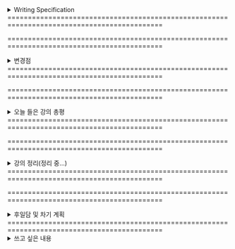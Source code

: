 <details>
<summary>Writing Specification</summary>
<div markdown="1">

>Date : 22.01.18
>
>강좌 분류 : boostcamp AI Tech - AI Mathmatics
>
>>강좌 번호 : 7
>>
>>제목 : 통계학 맛보기
>
>>강좌 번호 : 8
>>
>>제목 : 베이즈 통계학 맛보기
>
>강좌 분류 : boostcamp AI Tech - Python
>
>>강좌 번호 : 3-1
>>
>>제목 : Python Data Structure
>
>>강좌 번호 : 3-2
>>
>>제목 : Pythonic Code
>
>>강좌 번호 : 4-1
>>
>>제목 : Python Object Oriented Programming
>
>>강좌 번호 : 4-2
>>
>>제목 : Module and Project

</div>
</details>
============================================================================================

============================================================================================

<details>
<summary>변경점</summary>
<div markdown="1">

내가 글을 너무 많이 쓰다 보니,

캠퍼 분들이 읽어야 할 필수 정보를 보기 좋게 남기지 않아 괜한 소요를 주었다.

글의 구성을 바꾸었기 때문에, 이전보다 그런 현상은 줄었을 것이고, 

필요한 정보는 쏙쏙 뽑아 볼 수 있어 가독성에 있어 굉장한 개선이 될 변화로 기대하고 있다.

앞으로의 작성 목표도 이전처럼 정리 안 한 자취방 같은 일기장이 되지 않고,

선택 가능한 정보의 바다 같은 기록이 되도록 작성하기라고 정해놓고자 한다.

</div>
</details>
============================================================================================

============================================================================================

<details>
<summary>오늘 들은 강의 총평</summary>
<div markdown="1">

오늘 확률과 통계를 배웠는데, 뭔가 어수선해서 제대로 못 배운 느낌도 있고, 스스로의 공부 퀄리티도 마음에 들지 않았다.

무언가, 개선이 필요하다고 생각한다.

오늘 의문이 들었던 파트는 오늘 내가 해결하지 않으면 안 되게 되었다.

그래서, 오늘은 독하게 마음 먹고 이론 정리를 시작해볼 계획이다.

내가 이전에 강조한 3개의 과목은 각자의 타겟이 있다. 여기부턴 내 나름대로 분석한 것인데,

> 1. 선형대수학은 그 과목과 더불어 FFT, 병렬 연산과 같은 모든 계산의 틀과 기술을 제공한다.
>
> 이 것을 연구하는 것은 Academic한 분야도 존재하지만,
> 
> 유별나게 SW를 넘어 HW까지 관여하여 굉장히 넓고 실용적인 연구가 진행되며,
>
> 따라서 연산 성능을 따지는 연구가 이루어지기도 한다. AI 반도체 개발하는 친구가 저런 걸 하는 것을 보았다.
>
> 2. 최적화 이론은 무엇을 위해 계산할지 관여하여 모델의 최적화 도달이라는 것에 관심 가지는 과목으로,
>
> 신경망의 모델링, 학습 전략 개선 등을 연구하는 Academic한 연구가 많이 이루어지는 편이고,
>
> 이런 연구들이 보통 SOTA(State Of The Art)라고 불리는 연구 결과를 지칭하면 이런 것들이다.
>
> 3. 확률과 통계, 이 과목은 전에 말한 Objective Function을 구성, 기계 학습 목표를 달성함에 있어서
>
> **출력과 목표로부터 가장 가까운 곳에서 전체 시스템에 가장 직접적으로 수학적으로 관여하는 이론**이다.


내가 이 것을 제대로 이해하지 못하면, 나의 발전은 여기서 더 이상 없다. 그래서 쉽게 넘어갈 수도 없다.

남들이 쉽게 이해할 수 있을 만큼 기록할 수 있다면, 나의 발전과 더불어 시너지를 바라볼 수도 있다.

오늘 정리 목표는, 이 글을 읽는 모든 사람이 정리를 읽었을 때, 흐름을 이해할 수 있을 만큼 작성할 계획이다.

파이썬 강의에 대해서도 요즘 고민이 많다.

늘 그렇듯 파이썬 강의를 들으며 다이어리를 작성 중인데, 요즘 이걸 다시 봐야하지 않나? 라는 고민을 하고 있다.

라디오처럼 들으면서 느낀 건데, 그렇게 알아야할 기능들이 많았단 말인가? 라는 고민을 좀 해본다.

생각없이 코딩을 할 것이 아니고, 여태까지 코딩하다가 한 번씩 문제를 일으킨 경험이 있을텐데 말이다.

진도에 치여(버렸다는 핑계를 대면)서, 진짜 중요한 것을 치워버린 것이 아닌가? 라는 고민을 좀 해보고 있다.

진짜, 성실함의 문제일지도.

</div>
</details>
============================================================================================

============================================================================================

<details>
<summary>강의 정리(정리 중...)</summary>
<div markdown="1">

정리는 목차 형태로 제공할까 한다. 필요한 것만 보면 된다.

<details>
<summary>1. 확률론 맛보기 정리</summary>
<div markdown="1">

<details>
<summary>조건부 확률, Conditional Probability</summary>
<div markdown="1">

조건부 확률, 나는 이 개념이 기계 학습 내 확률/통계론에 사용되는 개념 중에서 가장 중요한 기초라고 생각한다.

내가 생각하는 조건부 확률 개념의 핵심은, **Universe Set을 제한** 한다는 것이다.

거창하게, "우주" 속에서 내가 원하는 부분만 보고 그 좁아진 세상 안에서의 확률을 구해보겠다는 것이다.

> 오늘 내가 치킨을 먹을 확률을 모든 경우의 수에서 보면, 그 치킨이 아침인지, 점심인지, 저녁인지 등등에 다양한 원인과 요소들이 존재하며 이들이 모두 경우의 수가 존재하고 따라서 확률에 영향을 미친다.
> 
> 만약 내가, "저녁에 맥주를 먹을 것"이며, "저녁에 맥주를 먹는 내가 그 때 같이 치킨을 먹을 확률"을 구하면
> 
> 치킨과 맥주는 궁합이 잘 맞으니 확률이 조금 더 오르고, 술 마시면 저녁에 마시는게 편하니 확률이 조금 오르고..
> 
> 말은 이렇게 해도 사실 확률이 안 오르고 떨어져도 상관 없다. **제시된 상황이 내가 봐야할 경우의 수를 줄여 주는 것이 핵심이다.**

A,B가 어떤 사건이 일어나는 것을 지칭하고, P(x)가 x가 일어날 확률을 지칭할 때, P(A|B)는 아래와 같다.

$P(A|B) = P(A\cap B) / P(B)$

이 때 분모 $P(B)$ 가 Universe Set을 제한하는 개념이 된다. B가 발생한 경우의 수만을 보는 것이다.

어차피 $P(A\cap B)$ 는 P(B)보다 클 수는 없고, 같다면 B가 발생하면 A는 필연적으로 발생하니 1이다.

> 위 예시에서 $P(A\cap B)$ = "저녁에 맥주와 같이 치킨을 먹을 확률", $P(B)$ = "저녁에 맥주를 먹을 확률"

이제 교재에 나온 **"조건부확률 P(y|x)는 입력변수 x에 대해 정답이 y일 확률을 의미합니다."** 의 의미도 여기에 비추어 해석하면 이해하기 쉽다.

> 이상적인 케이스는 Posteriori probability P(y|x)를 직접 구하는 것이다. 진짜 구하고 싶은 것은 맞으니까
> 
> 그러나 아쉽게도 이것은 Brutal 이라고 표현되는, 직접 구하기엔 굉장히 구하기 어렵고, 비싼 댓가가 필요하다.
> 
> 그러나 우리는 베이즈 정리(Bayes Rule, 이따가 정리할 그 것 맞다.)를 통해 가능도(우도, Likelihood) 함수 P(x|y)와 prior probability P(y), Evidence P(x)로 구할 수 있다.
>
>> 이 부분, 무의식적으로 적다보니 한번 틀린 부분이다. 다시 공부해보자
</div>
</details>


</div>
</details>
============================================================================================
<details>
<summary>2. 통계학 맛보기 정리</summary>
<div markdown="1">

통계적 모델링, 적절한 가정(Hypothesis) 위에서 확률 분포를 추정하는 것

목적 : 불확실성(Uncertainty)을 고려한 위험(Risk)의 최소화

</div>
</details>
============================================================================================
<details>
<summary>3. 베이즈 통계학 맛보기 정리</summary>
<div markdown="1">

여기다 적어

</div>
</details>
============================================================================================

</div>
</details>
============================================================================================

============================================================================================

<details>
<summary>후일담 및 차기 계획</summary>
<div markdown="1">

포맷을 바꿨더니, 작성이 너무 어지럽다.

이 토글 기능에 Cell처럼 볼 수 있는 기능이 VS Code에 있으면 조금 편집하긴 편하겠다..

오늘 피어세션까지 심화 과제를 주어진 목표까지 마무리 짓지 못 했다.

무슨 핑계가 있던 이렇게 해선 안 되었다.

오늘은 밀린 과제를 하고 공부를 필요한 만큼 하느라 밤을 조금 샐 것 같다.

어차피 다시 불면증이 오고 있어서 3시 이전엔 잠이 잘 안 온다.

(3:18 추가) : 그런데 지금까지 했는데 확률 정리가 끝나지 않았다. 머리 속에서 맴도는 감이 있음..

(어제는 아침에 코로나 검사를 받기 위해 억지로 자야했다.)

근데 9시에 강의 닫는 거 진지하게 11시까지 늘려달라고 요청드려볼까... 강의들으려고 저녁을 맨날 9시에 먹어...

~~(요즘 밤에 운동도 못해서 자꾸 살만 찌는데, 최소 6시 이후엔 안 먹어 왔는데 부스트캠프가 먹게 하고 있음.)~~

에구.. 코로나가 빨리 해결되었으면 좋겠다는 내 바람과 달리,

오늘 문자로 미래관 "발" 코로나가 우리 학교 기숙사 한 동을 덮쳤고,

미래관 "옆" 다른 학과 건물도 코로나 확진자가 발생했다. 

구독자는 아니지만 넷플릭스에 "지금 우리 학교는" 이란 웹툰 원작의 드라마가 방영되고 있는 것 같던데,

난 왜 그 드라마 같은 현실 속에서 살고 있는 걸까.

내일 검사 결과를 기다리는 마음이 조금 무거워졌다.

차기 계획
1. CNN/RNN 강의 듣기, 기본 문제 풀기
2. RNN Backpropagation 심화 과제 풀기
3. 못다한 확률 정리 마무리 짓기

</div>
</details>
============================================================================================











<details>
<summary>쓰고 싶은 내용</summary>
<div markdown="1">

여기다 적어

</div>
</details>





























































